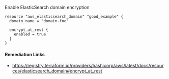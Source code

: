 
Enable ElasticSearch domain encryption

```hcl
resource "aws_elasticsearch_domain" "good_example" {
  domain_name = "domain-foo"
  
  encrypt_at_rest {
    enabled = true
  }
}
```

#### Remediation Links
 - https://registry.terraform.io/providers/hashicorp/aws/latest/docs/resources/elasticsearch_domain#encrypt_at_rest
        